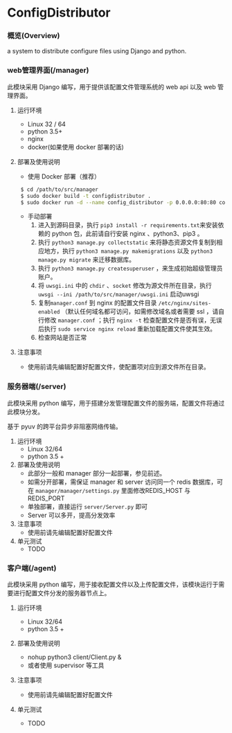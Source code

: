 # ConfigDistributor
### 概览(Overview)

a system to distribute configure files using Django and python.

### web管理界面(/manager)

此模块采用 Django 编写，用于提供该配置文件管理系统的 web api 以及 web 管理界面。

1. 运行环境
   * Linux 32 / 64
   * python 3.5+
   * nginx
   * docker(如果使用 docker 部署的话)
2. 部署及使用说明
   * 使用 Docker 部署（推荐）
   ```bash
    $ cd /path/to/src/manager
    $ sudo docker build -t configdistributor .
    $ sudo docker run -d --name config_distributor -p 0.0.0.0:80:80 configdistributor
   ```
   * 手动部署
       1. 进入到源码目录，执行 `pip3 install -r requirements.txt`来安装依赖的 python 包，此前请自行安装 nginx 、python3、pip3 。
       2. 执行 `python3 manage.py collectstatic` 来将静态资源文件复制到相应地方，执行 `python3 manage.py makemigrations` 以及 `python3 manage.py migrate` 来迁移数据库。
       3. 执行 `python3 manage.py createsuperuser` ，来生成初始超级管理员账户。
       4. 将 `uwsgi.ini` 中的 `chdir` 、`socket` 修改为源文件所在目录，执行 `uwsgi --ini /path/to/src/manager/uwsgi.ini` 启动uwsgi
       5. 复制`manager.conf` 到 nginx 的配置文件目录 `/etc/nginx/sites-enabled` （默认任何域名都可访问，如需修改域名或者需要 ssl ，请自行修改 `manager.conf` ；执行 `nginx -t` 检查配置文件是否有误，无误后执行 `sudo service nginx reload` 重新加载配置文件使其生效。
       6. 检查网站是否正常
3. 注意事项

   * 使用前请先编辑配置好配置文件，使配置项对应到源文件所在目录。

### 服务器端(/server)

此模块采用 python 编写，用于搭建分发管理配置文件的服务端，配置文件将通过此模块分发。

基于 pyuv 的跨平台异步非阻塞网络传输。

1. 运行环境
   - Linux 32/64
   - python 3.5 +
2. 部署及使用说明
   * 此部分一般和 manager 部分一起部署，参见前述。
   * 如需分开部署，需保证 manager 和 server 访问同一个 redis 数据库，可在 `manager/manager/settings.py` 里面修改REDIS_HOST 与 REDIS_PORT
   * 单独部署，直接运行 `server/Server.py` 即可
   * Server 可以多开，提高分发效率
3. 注意事项
   - 使用前请先编辑配置好配置文件
4. 单元测试
   - TODO

### 客户端(/agent)

此模块采用 python 编写，用于接收配置文件以及上传配置文件，该模块运行于需要进行配置文件分发的服务器节点上。

1. 运行环境
   - Linux 32/64
   - python 3.5 +
2. 部署及使用说明
   - nohup python3 client/Client.py &
   - 或者使用 supervisor 等工具

3. 注意事项
   - 使用前请先编辑配置好配置文件
4. 单元测试
   - TODO

